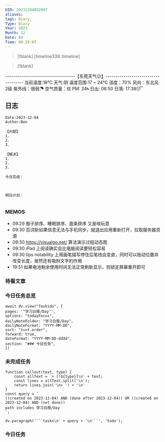 ```yaml
---
UID: 20231204092907
aliases: 
tags: Diary,
Type: Diary
Year: 2023
Month: 12
Date: 04
Time: 09:29:07
---
```

> [!blank] 
> [timeline338::timeline]

>[!blank]
> 
-----------------------------------【东莞天气😕】------------------------------------
当前温度:18℃
天气:阴
温度范围:17 ~ 24℃
湿度：70%
风向：东北风 2级
紫外线：很弱☂
空气质量：优 PM: 24🌀
日出: 06:50 日落: 17:38😴

## 日志

```
Date:2023-12-04
Author:Ben

【问题】
1.
2.
3.

【解决】
1.
2.
3.

今日完成：



明日计划：


```

### MEMOS
- 09:29 猴子排序、睡眠排序、面条排序 又是啥玩意
- 09:30 百词斩如果信息无法与手机同步，就退出应用重新打开，拉取服务器资源
- 09:30 https://visualgo.net/ 算法演示过程动态图
- 09:30 iPad 上阅读确实会比电脑阅读要轻松容易
- 09:30 tips notability 上用画笔描写停住后笔线会变直，同时可以拖动位置并改变长度，居然还有吸附文字的作用
- 19:51 如果电池剩余使用时间无法正常刷新显示，则锁定屏幕重开即可



### 待看文章



### 今日任务总览

```dataviewjs
await dv.view("Taskido", {
pages: '"学习日报/Day"',
options: "todayFocus",
dailyNoteFolder: "学习日报/Day",
dailyNoteFormat: "YYYY-MM-DD",
sort: "t=>t.order",
forward: true,
dateFormat: "YYYY-MM-DD-dddd",
section: "### 今日任务",
})
```

### 未完成任务

```dataviewjs
function callout(text, type) {
    const allText = `> [!${type}]\n` + text;
    const lines = allText.split('\n');
    return lines.join('\n> ') + '\n'
}
const query = `
((created on 2023-12-04) AND (done after 2023-12-04)) OR ((created on 2023-12-04) AND (not done))
path includes 学习日报/Day
`;

dv.paragraph('```tasks\n' + query + '\n```', 'todo');
```


### 今日任务
